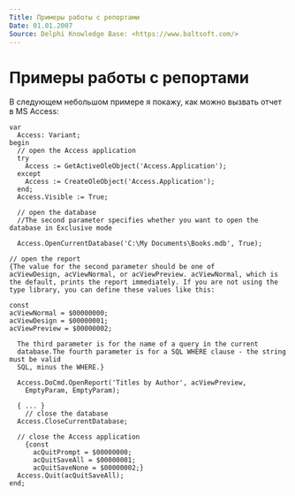 ```yaml
---
Title: Примеры работы с репортами
Date: 01.01.2007
Source: Delphi Knowledge Base: <https://www.baltsoft.com/>
---
```



Примеры работы с репортами
==========================

В следующем небольшом примере я покажу, как можно вызвать отчет в MS Access:

    var
      Access: Variant;
    begin
      // open the Access application
      try
        Access := GetActiveOleObject('Access.Application');
      except
        Access := CreateOleObject('Access.Application');
      end;
      Access.Visible := True;
     
      // open the database
      //The second parameter specifies whether you want to open the database in Exclusive mode
     
      Access.OpenCurrentDatabase('C:\My Documents\Books.mdb', True);
     
    // open the report
    {The value for the second parameter should be one of
    acViewDesign, acViewNormal, or acViewPreview. acViewNormal, which is the default, prints the report immediately. If you are not using the type library, you can define these values like this:
     
    const
    acViewNormal = $00000000;
    acViewDesign = $00000001;
    acViewPreview = $00000002;
     
      The third parameter is for the name of a query in the current
      database.The fourth parameter is for a SQL WHERE clause - the string must be valid
      SQL, minus the WHERE.}
     
      Access.DoCmd.OpenReport('Titles by Author', acViewPreview,
        EmptyParam, EmptyParam);
     
      { ... }
        // close the database
      Access.CloseCurrentDatabase;
     
      // close the Access application
        {const
          acQuitPrompt = $00000000;
          acQuitSaveAll = $00000001;
          acQuitSaveNone = $00000002;}
      Access.Quit(acQuitSaveAll);
    end;


